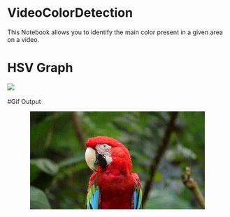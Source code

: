 # VideoColorDetection
This Notebook allows you to identify the main color present in a given area on a video.


# HSV Graph
![](images/you-picture.png)
 
 #Gif Output
 <p align="center"><img src="data/gif/VideoOutput.gif"\></p>
